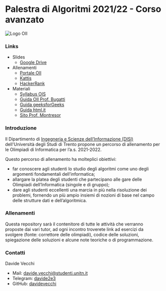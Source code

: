 # Palestra di Algoritmi 2021/22 - Corso avanzato

![Logo OII](https://training.olinfo.it/custom_images/logo.png)

### Links
- Slides
  - [Google Drive](https://drive.google.com/drive/folders/1zmcOQGUHOV4aRfvshf2CeAuu3Rq6FYgl?usp=sharing)
- Allenamenti
  - [Portale OII](https://training.olinfo.it/)
  - [Kattis](https://open.kattis.com/problems)
  - [HackerRank](https://www.hackerrank.com/domains/cpp)
- Materiali
  - [Syllabus OIS](https://drive.google.com/file/d/1OtnM0ZHVpS-A5x0wCB6K685bHZHYfWQQ/view?usp=sharing)
  - [Guida OII Prof. Bugatti](http://www.imparando.net/sito/olimpiadi_di_informatica/guida_sesta_edizione.pdf)
  - [Guida geeksforGeeks](https://www.geeksforgeeks.org/c-plus-plus)
  - [Guida html.it](https://www.html.it/guide/guida-c2/)
  - [Sito Prof. Montresor](http://cricca.disi.unitn.it/montresor/teaching/asd/materiale/)

### Introduzione

Il Dipartimento di [Ingegneria e Scienze dell’Informazione (DISI)](https://www.disi.unitn.it/) dell'Università degli
Studi di Trento propone un percorso di allenamento per le Olimpiadi di Informatica per l’a.s. 2021-2022.

Questo percorso di allenamento ha molteplici obiettivi:

* far conoscere agli studenti lo studio degli algoritmi come uno degli argomenti fondamentali dell’informatica;
* allargare la platea degli studenti che partecipano alle gare delle Olimpiadi dell’Informatica (singole e di gruppo);
* dare agli studenti eccellenti una marcia in più nella risoluzione dei problemi, fornendo un più ampio insiemi di
  nozioni di base nel campo delle strutture dati e dell’algoritmica.

### Allenamenti

Questa repository sarà il contenitore di tutte le attività che verranno proposte dai vari tutor, ad ogni incontro
troverete link ad esercizi da svolgere (fonte: correttore delle olimpiadi), codice delle soluzioni, spiegazione delle
soluzioni e alcune note teoriche o di programmazione.

### Contatti
Davide Vecchi
- Mail: [davide.vecchi@studenti.unitn.it](mailto:davide.vecchi@studenti.unitn.it)
- Telegram: [davide2e3](https://t.me/davide2e3)
- GitHub: [davidevecchi](https://github.com/davidevecchi)
